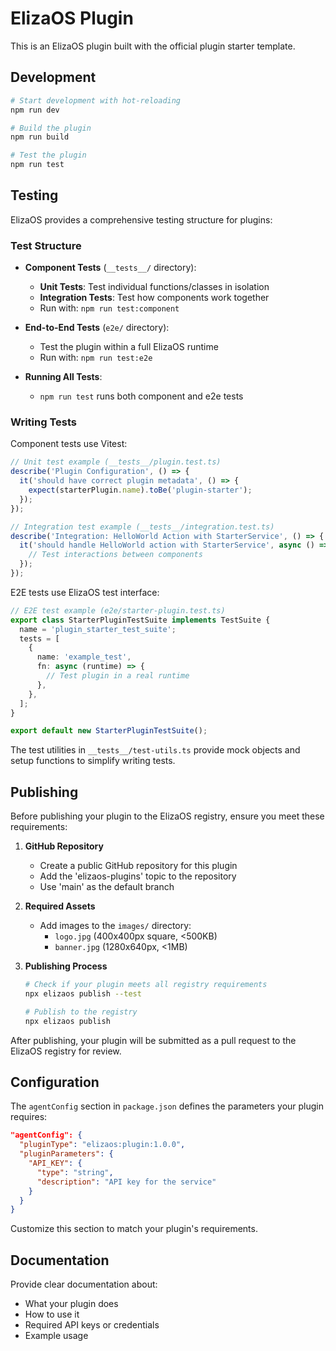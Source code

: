 # ElizaOS Plugin

This is an ElizaOS plugin built with the official plugin starter template.

## Development

```bash
# Start development with hot-reloading
npm run dev

# Build the plugin
npm run build

# Test the plugin
npm run test
```

## Testing

ElizaOS provides a comprehensive testing structure for plugins:

### Test Structure

- **Component Tests** (`__tests__/` directory):

  - **Unit Tests**: Test individual functions/classes in isolation
  - **Integration Tests**: Test how components work together
  - Run with: `npm run test:component`

- **End-to-End Tests** (`e2e/` directory):

  - Test the plugin within a full ElizaOS runtime
  - Run with: `npm run test:e2e`

- **Running All Tests**:
  - `npm run test` runs both component and e2e tests

### Writing Tests

Component tests use Vitest:

```typescript
// Unit test example (__tests__/plugin.test.ts)
describe('Plugin Configuration', () => {
  it('should have correct plugin metadata', () => {
    expect(starterPlugin.name).toBe('plugin-starter');
  });
});

// Integration test example (__tests__/integration.test.ts)
describe('Integration: HelloWorld Action with StarterService', () => {
  it('should handle HelloWorld action with StarterService', async () => {
    // Test interactions between components
  });
});
```

E2E tests use ElizaOS test interface:

```typescript
// E2E test example (e2e/starter-plugin.test.ts)
export class StarterPluginTestSuite implements TestSuite {
  name = 'plugin_starter_test_suite';
  tests = [
    {
      name: 'example_test',
      fn: async (runtime) => {
        // Test plugin in a real runtime
      },
    },
  ];
}

export default new StarterPluginTestSuite();
```

The test utilities in `__tests__/test-utils.ts` provide mock objects and setup functions to simplify writing tests.

## Publishing

Before publishing your plugin to the ElizaOS registry, ensure you meet these requirements:

1. **GitHub Repository**

   - Create a public GitHub repository for this plugin
   - Add the 'elizaos-plugins' topic to the repository
   - Use 'main' as the default branch

2. **Required Assets**

   - Add images to the `images/` directory:
     - `logo.jpg` (400x400px square, <500KB)
     - `banner.jpg` (1280x640px, <1MB)

3. **Publishing Process**

   ```bash
   # Check if your plugin meets all registry requirements
   npx elizaos publish --test

   # Publish to the registry
   npx elizaos publish
   ```

After publishing, your plugin will be submitted as a pull request to the ElizaOS registry for review.

## Configuration

The `agentConfig` section in `package.json` defines the parameters your plugin requires:

```json
"agentConfig": {
  "pluginType": "elizaos:plugin:1.0.0",
  "pluginParameters": {
    "API_KEY": {
      "type": "string",
      "description": "API key for the service"
    }
  }
}
```

Customize this section to match your plugin's requirements.

## Documentation

Provide clear documentation about:

- What your plugin does
- How to use it
- Required API keys or credentials
- Example usage
